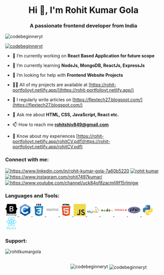 <h1 align="center">Hi 👋, I'm Rohit Kumar Gola</h1>
<h3 align="center">A passionate frontend developer from India</h3>

<p align="left"> <img src="https://komarev.com/ghpvc/?username=codebeginneryt&label=Profile%20views&color=0e75b6&style=flat" alt="codebeginneryt" /> </p>

<p align="left"> <a href="https://github.com/ryo-ma/github-profile-trophy"><img src="https://github-profile-trophy.vercel.app/?username=codebeginneryt" alt="codebeginneryt" /></a> </p>

- 🔭 I’m currently working on **React Based Application for future scope**

- 🌱 I’m currently learning **NodeJs, MongoDB, ReactJs, ExpressJs**

- 🤝 I’m looking for help with **Frontend Website Projects**

- 👨‍💻 All of my projects are available at [https://rohit-portfolioyt.netlify.app/](https://rohit-portfolioyt.netlify.app/)

- 📝 I regularly write articles on [https://flextech27.blogspot.com/](https://flextech27.blogspot.com/)

- 💬 Ask me about **HTML, CSS, JavaScript, React etc.**

- 📫 How to reach me **rohitshiv849@gmail.com**

- 📄 Know about my experiences [https://rohit-portfolioyt.netlify.app/rohitCV.pdf](https://rohit-portfolioyt.netlify.app/rohitCV.pdf)

<h3 align="left">Connect with me:</h3>
<p align="left">
<a href="https://linkedin.com/in/https://www.linkedin.com/in/rohit-kumar-gola-7a60b5220" target="blank"><img align="center" src="https://raw.githubusercontent.com/rahuldkjain/github-profile-readme-generator/master/src/images/icons/Social/linked-in-alt.svg" alt="https://www.linkedin.com/in/rohit-kumar-gola-7a60b5220" height="30" width="40" /></a>
<a href="https://fb.com/rohit kumar" target="blank"><img align="center" src="https://raw.githubusercontent.com/rahuldkjain/github-profile-readme-generator/master/src/images/icons/Social/facebook.svg" alt="rohit kumar" height="30" width="40" /></a>
<a href="https://instagram.com/https://www.instagram.com/rohit7497kumar/" target="blank"><img align="center" src="https://raw.githubusercontent.com/rahuldkjain/github-profile-readme-generator/master/src/images/icons/Social/instagram.svg" alt="https://www.instagram.com/rohit7497kumar/" height="30" width="40" /></a>
<a href="https://www.youtube.com/c/https://www.youtube.com/channel/uck84of8zacmlj9f15rlmigw" target="blank"><img align="center" src="https://raw.githubusercontent.com/rahuldkjain/github-profile-readme-generator/master/src/images/icons/Social/youtube.svg" alt="https://www.youtube.com/channel/uck84of8zacmlj9f15rlmigw" height="30" width="40" /></a>
</p>

<h3 align="left">Languages and Tools:</h3>
<p align="left"> <a href="https://getbootstrap.com" target="_blank" rel="noreferrer"> <img src="https://raw.githubusercontent.com/devicons/devicon/master/icons/bootstrap/bootstrap-plain-wordmark.svg" alt="bootstrap" width="40" height="40"/> </a> <a href="https://www.cprogramming.com/" target="_blank" rel="noreferrer"> <img src="https://raw.githubusercontent.com/devicons/devicon/master/icons/c/c-original.svg" alt="c" width="40" height="40"/> </a> <a href="https://www.w3schools.com/css/" target="_blank" rel="noreferrer"> <img src="https://raw.githubusercontent.com/devicons/devicon/master/icons/css3/css3-original-wordmark.svg" alt="css3" width="40" height="40"/> </a> <a href="https://expressjs.com" target="_blank" rel="noreferrer"> <img src="https://raw.githubusercontent.com/devicons/devicon/master/icons/express/express-original-wordmark.svg" alt="express" width="40" height="40"/> </a> <a href="https://www.w3.org/html/" target="_blank" rel="noreferrer"> <img src="https://raw.githubusercontent.com/devicons/devicon/master/icons/html5/html5-original-wordmark.svg" alt="html5" width="40" height="40"/> </a> <a href="https://developer.mozilla.org/en-US/docs/Web/JavaScript" target="_blank" rel="noreferrer"> <img src="https://raw.githubusercontent.com/devicons/devicon/master/icons/javascript/javascript-original.svg" alt="javascript" width="40" height="40"/> </a> <a href="https://www.mysql.com/" target="_blank" rel="noreferrer"> <img src="https://raw.githubusercontent.com/devicons/devicon/master/icons/mysql/mysql-original-wordmark.svg" alt="mysql" width="40" height="40"/> </a> <a href="https://nodejs.org" target="_blank" rel="noreferrer"> <img src="https://raw.githubusercontent.com/devicons/devicon/master/icons/nodejs/nodejs-original-wordmark.svg" alt="nodejs" width="40" height="40"/> </a> <a href="https://www.oracle.com/" target="_blank" rel="noreferrer"> <img src="https://raw.githubusercontent.com/devicons/devicon/master/icons/oracle/oracle-original.svg" alt="oracle" width="40" height="40"/> </a> <a href="https://www.php.net" target="_blank" rel="noreferrer"> <img src="https://raw.githubusercontent.com/devicons/devicon/master/icons/php/php-original.svg" alt="php" width="40" height="40"/> </a> <a href="https://www.python.org" target="_blank" rel="noreferrer"> <img src="https://raw.githubusercontent.com/devicons/devicon/master/icons/python/python-original.svg" alt="python" width="40" height="40"/> </a> <a href="https://reactjs.org/" target="_blank" rel="noreferrer"> <img src="https://raw.githubusercontent.com/devicons/devicon/master/icons/react/react-original-wordmark.svg" alt="react" width="40" height="40"/> </a> </p>

<h3 align="left">Support:</h3>
<p><a href="https://www.buymeacoffee.com/rohitkumargola"> <img align="left" src="https://cdn.buymeacoffee.com/buttons/v2/default-yellow.png" height="50" width="210" alt="rohitkumargola" /></a></p><br><br>

<p><img align="left" src="https://github-readme-stats.vercel.app/api/top-langs?username=codebeginneryt&show_icons=true&locale=en&layout=compact" alt="codebeginneryt" /></p>

<p>&nbsp;<img align="center" src="https://github-readme-stats.vercel.app/api?username=codebeginneryt&show_icons=true&locale=en" alt="codebeginneryt" /></p>
